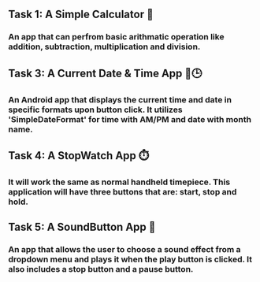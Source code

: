 ## Task 1: A Simple Calculator 📱
### An app that can perfrom basic arithmatic operation like addition, subtraction, multiplication and division.

## Task 3: A Current Date & Time App 📅🕒
### An Android app that displays the current time and date in specific formats upon button click. It utilizes 'SimpleDateFormat' for time with AM/PM and date with month name.

## Task 4: A StopWatch App ⏱️
### It will work the same as normal handheld timepiece. This application will have three buttons that are: start, stop and hold.

## Task 5: A SoundButton App 🎵
### An app that allows the user to choose a sound effect from a dropdown menu and plays it when the play button is clicked. It also includes a stop button and a pause button.


